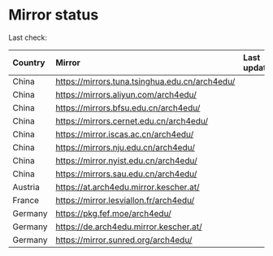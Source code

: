 <script src="./time.js"></script>
# Mirror status
Last check: <script type="text/javascript">localize(1707319032.2078042);</script>

|Country|Mirror|Last update|
|:------|:-----|:----------|
|China|https://mirrors.tuna.tsinghua.edu.cn/arch4edu/|<script type="text/javascript">localize(1707287506);</script>|
|China|https://mirrors.aliyun.com/arch4edu/|<script type="text/javascript">localize(1707287506);</script>|
|China|https://mirrors.bfsu.edu.cn/arch4edu/|<script type="text/javascript">localize(1707287506);</script>|
|China|https://mirrors.cernet.edu.cn/arch4edu/|<script type="text/javascript">localize(1707287506);</script>|
|China|https://mirror.iscas.ac.cn/arch4edu/|<script type="text/javascript">localize(1707287506);</script>|
|China|https://mirrors.nju.edu.cn/arch4edu/|<script type="text/javascript">localize(1707243985);</script>|
|China|https://mirror.nyist.edu.cn/arch4edu/|<script type="text/javascript">localize(1707287506);</script>|
|China|https://mirrors.sau.edu.cn/arch4edu/|<script type="text/javascript">localize(1707287506);</script>|
|Austria|https://at.arch4edu.mirror.kescher.at/|<script type="text/javascript">localize(1707287506);</script>|
|France|https://mirror.lesviallon.fr/arch4edu/|<script type="text/javascript">localize(1707287506);</script>|
|Germany|https://pkg.fef.moe/arch4edu/|<script type="text/javascript">localize(1707287506);</script>|
|Germany|https://de.arch4edu.mirror.kescher.at/|<script type="text/javascript">localize(1707287506);</script>|
|Germany|https://mirror.sunred.org/arch4edu/|<script type="text/javascript">localize(1707287506);</script>|

<script src="./tablefilter/tablefilter.js"></script>
<script src="./table.js"></script>